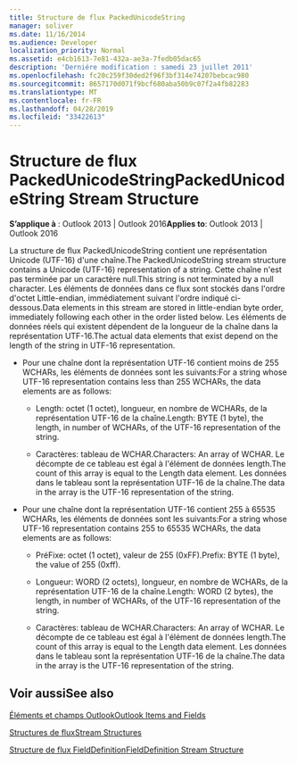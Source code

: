 ```yaml
---
title: Structure de flux PackedUnicodeString
manager: soliver
ms.date: 11/16/2014
ms.audience: Developer
localization_priority: Normal
ms.assetid: e4cb1613-7e81-432a-ae3a-7fedb05dac65
description: 'Derniére modification : samedi 23 juillet 2011'
ms.openlocfilehash: fc20c259f30ded2f96f3bf314e74207bebcac980
ms.sourcegitcommit: 8657170d071f9bcf680aba50b9c07f2a4fb82283
ms.translationtype: MT
ms.contentlocale: fr-FR
ms.lasthandoff: 04/28/2019
ms.locfileid: "33422613"
---
```

# <a name="packedunicodestring-stream-structure"></a><span data-ttu-id="84411-103">Structure de flux PackedUnicodeString</span><span class="sxs-lookup"><span data-stu-id="84411-103">PackedUnicodeString Stream Structure</span></span>

  
  
<span data-ttu-id="84411-104">**S’applique à** : Outlook 2013 | Outlook 2016</span><span class="sxs-lookup"><span data-stu-id="84411-104">**Applies to**: Outlook 2013 | Outlook 2016</span></span> 
  
<span data-ttu-id="84411-105">La structure de flux PackedUnicodeString contient une représentation Unicode (UTF-16) d'une chaîne.</span><span class="sxs-lookup"><span data-stu-id="84411-105">The PackedUnicodeString stream structure contains a Unicode (UTF-16) representation of a string.</span></span> <span data-ttu-id="84411-106">Cette chaîne n'est pas terminée par un caractère null.</span><span class="sxs-lookup"><span data-stu-id="84411-106">This string is not terminated by a null character.</span></span> <span data-ttu-id="84411-107">Les éléments de données dans ce flux sont stockés dans l'ordre d'octet Little-endian, immédiatement suivant l'ordre indiqué ci-dessous.</span><span class="sxs-lookup"><span data-stu-id="84411-107">Data elements in this stream are stored in little-endian byte order, immediately following each other in the order listed below.</span></span> <span data-ttu-id="84411-108">Les éléments de données réels qui existent dépendent de la longueur de la chaîne dans la représentation UTF-16.</span><span class="sxs-lookup"><span data-stu-id="84411-108">The actual data elements that exist depend on the length of the string in UTF-16 representation.</span></span>
  
- <span data-ttu-id="84411-109">Pour une chaîne dont la représentation UTF-16 contient moins de 255 WCHARs, les éléments de données sont les suivants:</span><span class="sxs-lookup"><span data-stu-id="84411-109">For a string whose UTF-16 representation contains less than 255 WCHARs, the data elements are as follows:</span></span>
    
  - <span data-ttu-id="84411-110">Length: octet (1 octet), longueur, en nombre de WCHARs, de la représentation UTF-16 de la chaîne.</span><span class="sxs-lookup"><span data-stu-id="84411-110">Length: BYTE (1 byte), the length, in number of WCHARs, of the UTF-16 representation of the string.</span></span>
    
  - <span data-ttu-id="84411-111">Caractères: tableau de WCHAR.</span><span class="sxs-lookup"><span data-stu-id="84411-111">Characters: An array of WCHAR.</span></span> <span data-ttu-id="84411-112">Le décompte de ce tableau est égal à l'élément de données length.</span><span class="sxs-lookup"><span data-stu-id="84411-112">The count of this array is equal to the Length data element.</span></span> <span data-ttu-id="84411-113">Les données dans le tableau sont la représentation UTF-16 de la chaîne.</span><span class="sxs-lookup"><span data-stu-id="84411-113">The data in the array is the UTF-16 representation of the string.</span></span>
    
- <span data-ttu-id="84411-114">Pour une chaîne dont la représentation UTF-16 contient 255 à 65535 WCHARs, les éléments de données sont les suivants:</span><span class="sxs-lookup"><span data-stu-id="84411-114">For a string whose UTF-16 representation contains 255 to 65535 WCHARs, the data elements are as follows:</span></span>
    
  - <span data-ttu-id="84411-115">PréFixe: octet (1 octet), valeur de 255 (0xFF).</span><span class="sxs-lookup"><span data-stu-id="84411-115">Prefix: BYTE (1 byte), the value of 255 (0xff).</span></span>
    
  - <span data-ttu-id="84411-116">Longueur: WORD (2 octets), longueur, en nombre de WCHARs, de la représentation UTF-16 de la chaîne.</span><span class="sxs-lookup"><span data-stu-id="84411-116">Length: WORD (2 bytes), the length, in number of WCHARs, of the UTF-16 representation of the string.</span></span>
    
  - <span data-ttu-id="84411-117">Caractères: tableau de WCHAR.</span><span class="sxs-lookup"><span data-stu-id="84411-117">Characters: An array of WCHAR.</span></span> <span data-ttu-id="84411-118">Le décompte de ce tableau est égal à l'élément de données length.</span><span class="sxs-lookup"><span data-stu-id="84411-118">The count of this array is equal to the Length data element.</span></span> <span data-ttu-id="84411-119">Les données dans le tableau sont la représentation UTF-16 de la chaîne.</span><span class="sxs-lookup"><span data-stu-id="84411-119">The data in the array is the UTF-16 representation of the string.</span></span>
    
## <a name="see-also"></a><span data-ttu-id="84411-120">Voir aussi</span><span class="sxs-lookup"><span data-stu-id="84411-120">See also</span></span>



[<span data-ttu-id="84411-121">Éléments et champs Outlook</span><span class="sxs-lookup"><span data-stu-id="84411-121">Outlook Items and Fields</span></span>](outlook-items-and-fields.md)
  
[<span data-ttu-id="84411-122">Structures de flux</span><span class="sxs-lookup"><span data-stu-id="84411-122">Stream Structures</span></span>](stream-structures.md)
  
[<span data-ttu-id="84411-123">Structure de flux FieldDefinition</span><span class="sxs-lookup"><span data-stu-id="84411-123">FieldDefinition Stream Structure</span></span>](fielddefinition-stream-structure.md)


